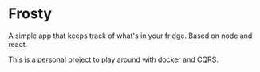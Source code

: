 # Frosty
A simple app that keeps track of what's in your fridge. Based on node and react.

This is a personal project to play around with docker and CQRS.
